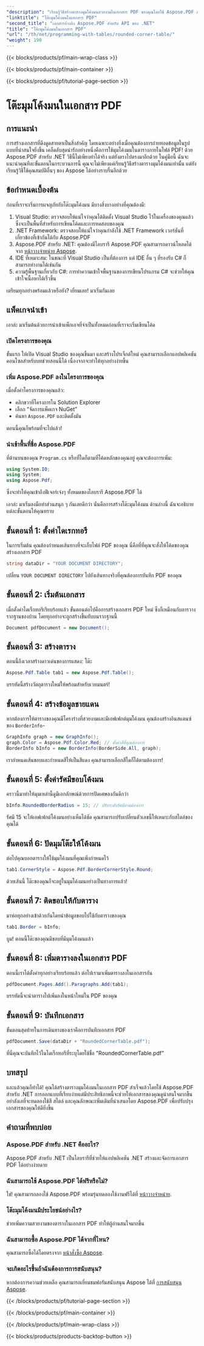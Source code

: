 ```yaml
---
"description": "เรียนรู้วิธีสร้างตารางมุมโค้งมนสวยงามในเอกสาร PDF ของคุณโดยใช้ Aspose.PDF สำหรับ .NET ด้วยคู่มือทีละขั้นตอนนี้"
"linktitle": "โต๊ะมุมโค้งมนในเอกสาร PDF"
"second_title": "เอกสารอ้างอิง Aspose.PDF สำหรับ API ของ .NET"
"title": "โต๊ะมุมโค้งมนในเอกสาร PDF"
"url": "/th/net/programming-with-tables/rounded-corner-table/"
"weight": 190
---
```


{{< blocks/products/pf/main-wrap-class >}}

{{< blocks/products/pf/main-container >}}

{{< blocks/products/pf/tutorial-page-section >}}

# โต๊ะมุมโค้งมนในเอกสาร PDF

## การแนะนำ

การสร้างเอกสารที่ดึงดูดสายตาเป็นสิ่งสำคัญ โดยเฉพาะอย่างยิ่งเมื่อคุณต้องการถ่ายทอดข้อมูลในรูปแบบที่น่าสนใจยิ่งขึ้น เคล็ดลับสุดน่ารักอย่างหนึ่งคือการใช้มุมโค้งมนในตารางภายในไฟล์ PDF! ด้วย Aspose.PDF สำหรับ .NET วิธีนี้ไม่เพียงทำได้จริง แต่ยังตรงไปตรงมาอีกด้วย ในคู่มือนี้ ฉันจะแนะนำคุณทีละขั้นตอนในกระบวนการนี้ คุณจะไม่เพียงแค่เรียนรู้วิธีสร้างตารางมุมโค้งมนเท่านั้น แต่ยังเรียนรู้วิธีใช้คุณสมบัติอื่นๆ ของ Aspose ได้อย่างราบรื่นอีกด้วย

## ข้อกำหนดเบื้องต้น

ก่อนที่เราจะเริ่มการผจญภัยกับโต๊ะมุมโค้งมน มีบางสิ่งบางอย่างที่คุณต้องมี:

1. Visual Studio: ตรวจสอบให้แน่ใจว่าคุณได้ติดตั้ง Visual Studio ไว้ในเครื่องของคุณแล้ว ซึ่งจะเป็นพื้นที่สำหรับการเขียนโค้ดและการทดสอบของคุณ
2. .NET Framework: ตรวจสอบให้แน่ใจว่าคุณกำลังใช้ .NET Framework เวอร์ชันที่เกี่ยวข้องที่เข้ากันได้กับ Aspose.PDF
3. Aspose.PDF สำหรับ .NET: คุณต้องมีไลบรารี Aspose.PDF คุณสามารถดาวน์โหลดได้จาก [หน้าวางจำหน่าย Aspose](https://releases-aspose.com/pdf/net/).
4. IDE ที่เหมาะสม: ในขณะที่ Visual Studio เป็นที่ต้องการ แต่ IDE อื่น ๆ ที่รองรับ C# ก็สามารถทำงานได้เช่นกัน
5. ความรู้พื้นฐานเกี่ยวกับ C#: การทำความเข้าใจพื้นฐานของการเขียนโปรแกรม C# จะช่วยให้คุณเข้าใจเนื้อหาได้เร็วขึ้น

เตรียมทุกอย่างพร้อมแล้วหรือยัง? เยี่ยมเลย! มาเริ่มกันเลย

## แพ็คเกจนำเข้า

เอาล่ะ มาเริ่มต้นด้วยการนำเข้าแพ็กเกจที่จำเป็นทั้งหมดก่อนที่เราจะเริ่มเขียนโค้ด 

### เปิดโครงการของคุณ

ขั้นแรก ให้เปิด Visual Studio ของคุณขึ้นมา และสร้างโปรเจ็กต์ใหม่ คุณสามารถเลือกแอปพลิเคชันคอนโซลสำหรับบทช่วยสอนนี้ได้ เนื่องจากจะทำให้ทุกอย่างง่ายขึ้น

### เพิ่ม Aspose.PDF ลงในโครงการของคุณ

เมื่อตั้งค่าโครงการของคุณแล้ว:
- คลิกขวาที่โครงการใน Solution Explorer
- เลือก “จัดการแพ็คเกจ NuGet”
- ค้นหา `Aspose.PDF` และติดตั้งมัน

ตอนนี้คุณก็พร้อมที่จะไปแล้ว!

### นำเข้าพื้นที่ชื่อ Aspose.PDF

ที่ด้านบนของคุณ `Program.cs` หรือที่ใดก็ตามที่โค้ดหลักของคุณอยู่ คุณจะต้องการเพิ่ม:

```csharp
using System.IO;
using System;
using Aspose.Pdf;
```

ซึ่งจะทำให้คุณเข้าถึงฟีเจอร์เจ๋งๆ ทั้งหมดของไลบรารี Aspose.PDF ได้

เอาล่ะ มาเริ่มลงมือทำส่วนสนุก ๆ กันเลยดีกว่า นั่นคือการสร้างโต๊ะมุมโค้งมน ด้านล่างนี้ ฉันจะอธิบายแต่ละขั้นตอนให้คุณทราบ

## ขั้นตอนที่ 1: ตั้งค่าไดเรกทอรี

ในการเริ่มต้น คุณต้องกำหนดเส้นทางที่จะเก็บไฟล์ PDF ของคุณ นี่คือที่ที่คุณจะสั่งให้โค้ดของคุณสร้างเอกสาร PDF

```csharp
string dataDir = "YOUR DOCUMENT DIRECTORY";
```

เปลี่ยน `YOUR DOCUMENT DIRECTORY` ไปยังเส้นทางจริงที่คุณต้องการบันทึก PDF ของคุณ 

## ขั้นตอนที่ 2: เริ่มต้นเอกสาร

เมื่อตั้งค่าไดเร็กทอรีเรียบร้อยแล้ว ขั้นตอนต่อไปคือการสร้างเอกสาร PDF ใหม่ ซึ่งก็เหมือนกับการวางรากฐานของบ้าน โดยทุกอย่างจะถูกสร้างขึ้นทับบนรากฐานนี้

```csharp
Document pdfDocument = new Document();
```

## ขั้นตอนที่ 3: สร้างตาราง

ตอนนี้ถึงเวลาสร้างดาวเด่นของการแสดง: โต๊ะ

```csharp
Aspose.Pdf.Table tab1 = new Aspose.Pdf.Table();
```

บรรทัดนี้สร้างวัตถุตารางใหม่ให้พร้อมสำหรับเวทมนตร์!

## ขั้นตอนที่ 4: สร้างข้อมูลชายแดน

หากต้องการให้ตารางของคุณมีโครงร่างที่สวยงามและมีเอฟเฟกต์มุมโค้งมน คุณต้องสร้างอินสแตนซ์ของ `BorderInfo`-

```csharp
GraphInfo graph = new GraphInfo();
graph.Color = Aspose.Pdf.Color.Red; // ตั้งค่าสีที่คุณต้องการ
BorderInfo bInfo = new BorderInfo(BorderSide.All, graph);
```

เรากำหนดเส้นขอบและกำหนดสีให้เป็นสีแดง คุณสามารถเลือกสีใดก็ได้ตามต้องการ!

## ขั้นตอนที่ 5: ตั้งค่ารัศมีขอบโค้งมน

คราวนี้มาทำให้มุมเหล่านี้ดูมีเอกลักษณ์ด้วยการปัดเศษลงกันดีกว่า

```csharp
bInfo.RoundedBorderRadius = 15; // ปรับระดับรัศมีตามต้องการ
```

รัศมี 15 จะให้เอฟเฟกต์โค้งมนอย่างเห็นได้ชัด คุณสามารถปรับเปลี่ยนตัวเลขนี้ให้เหมาะกับสไตล์ของคุณได้

## ขั้นตอนที่ 6: ปัดมุมโต๊ะให้โค้งมน

ต่อไปคุณบอกตารางให้ใช้มุมโค้งมนที่คุณเพิ่งกำหนดไว้

```csharp
tab1.CornerStyle = Aspose.Pdf.BorderCornerStyle.Round;
```

ด้วยเส้นนี้ โต๊ะของคุณก็จะอยู่ในมุมโค้งมนอย่างเป็นทางการแล้ว!

## ขั้นตอนที่ 7: ติดขอบให้กับตาราง

มาห่อทุกอย่างเข้าด้วยกันโดยนำข้อมูลขอบไปใช้กับตารางของคุณ

```csharp
tab1.Border = bInfo;
```

บูม! ตอนนี้โต๊ะของคุณมีขอบที่มีมุมโค้งมนแล้ว

## ขั้นตอนที่ 8: เพิ่มตารางลงในเอกสาร PDF

ตอนนี้เราได้ตั้งค่าทุกอย่างเรียบร้อยแล้ว ต่อไปเรามาเพิ่มตารางลงในเอกสารกัน

```csharp
pdfDocument.Pages.Add().Paragraphs.Add(tab1);
```

บรรทัดนี้จะนำตารางไปเพิ่มลงในหน้าใหม่ใน PDF ของคุณ 

## ขั้นตอนที่ 9: บันทึกเอกสาร

ขั้นตอนสุดท้ายในการเดินทางของเราคือการบันทึกเอกสาร PDF 

```csharp
pdfDocument.Save(dataDir + "RoundedCornerTable.pdf");
```

ที่นี่คุณจะบันทึกไว้ในไดเร็กทอรีที่ระบุโดยใช้ชื่อ "RoundedCornerTable.pdf"

## บทสรุป

และแล้วคุณก็ทำได้! คุณได้สร้างตารางมุมโค้งมนในเอกสาร PDF สำเร็จแล้วโดยใช้ Aspose.PDF สำหรับ .NET การออกแบบที่เรียบง่ายแต่มีประสิทธิภาพนี้จะช่วยให้เอกสารของคุณดูน่าสนใจมากขึ้น อย่าลังเลที่จะทดลองใช้สี สไตล์ และคุณลักษณะเพิ่มเติมที่นำเสนอโดย Aspose.PDF เพื่อปรับปรุงเอกสารของคุณให้ดียิ่งขึ้น

## คำถามที่พบบ่อย

### Aspose.PDF สำหรับ .NET คืออะไร?
Aspose.PDF สำหรับ .NET เป็นไลบรารีที่ช่วยให้แอปพลิเคชัน .NET สร้างและจัดการเอกสาร PDF ได้อย่างง่ายดาย

### ฉันสามารถใช้ Aspose.PDF ได้ฟรีหรือไม่?
ใช่! คุณสามารถลองใช้ Aspose.PDF พร้อมรุ่นทดลองใช้งานฟรีได้ที่ [หน้าวางจำหน่าย](https://releases-aspose.com/).

### โต๊ะมุมโค้งมนมีประโยชน์อย่างไร?
ช่วยเพิ่มความสวยงามของตารางในเอกสาร PDF ทำให้ผู้อ่านสนใจมากขึ้น

### ฉันสามารถซื้อ Aspose.PDF ได้จากที่ไหน?
คุณสามารถซื้อได้โดยตรงจาก [หน้าสั่งซื้อ Aspose](https://purchase-aspose.com/buy).

### จะเกิดอะไรขึ้นถ้าฉันต้องการการสนับสนุน?
หากต้องการความช่วยเหลือ คุณสามารถเยี่ยมชมฟอรัมสนับสนุน Aspose ได้ที่ [การสนับสนุน Aspose](https://forum-aspose.com/c/pdf/10).

{{< /blocks/products/pf/tutorial-page-section >}}

{{< /blocks/products/pf/main-container >}}

{{< /blocks/products/pf/main-wrap-class >}}

{{< blocks/products/products-backtop-button >}}